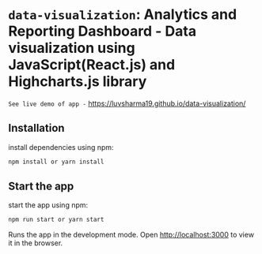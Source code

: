 # `data-visualization`: Analytics and Reporting Dashboard - Data visualization using JavaScript(React.js) and Highcharts.js library

`See live demo of app -` https://luvsharma19.github.io/data-visualization/

## Installation

install dependencies using npm:

```javascript
npm install or yarn install
```

## Start the app

start the app using npm:

```javascript
npm run start or yarn start
```

Runs the app in the development mode. Open [http://localhost:3000](http://localhost:3000) to view it in the browser.
